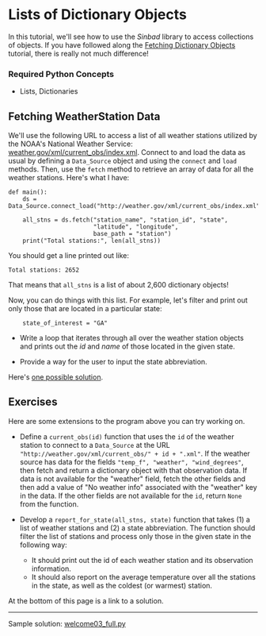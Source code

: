 
# Lists of Dictionary Objects

In this tutorial, we'll see how to use the *Sinbad* library to access collections of objects. If you have followed along the [Fetching Dictionary Objects](welcome02-obj.md) tutorial, there is really not much difference!

### Required Python Concepts

* Lists, Dictionaries

## Fetching WeatherStation Data

We'll use the following URL to access a list of all weather stations utilized by the NOAA's National Weather Service: [weather.gov/xml/current_obs/index.xml](http://weather.gov/xml/current_obs/index.xml). Connect to and load the data as usual by defining a `Data_Source` object and using the `connect` and `load` methods. Then, use the `fetch` method to retrieve an array of data for all the weather stations. Here's what I have:

````
def main():
    ds = Data_Source.connect_load("http://weather.gov/xml/current_obs/index.xml")

    all_stns = ds.fetch("station_name", "station_id", "state",
                        "latitude", "longitude",
                        base_path = "station")
    print("Total stations:", len(all_stns))
````

You should get a line printed out like:

````
Total stations: 2652
````

That means that `all_stns` is a list of about 2,600 dictionary objects! 

Now, you can do things with this list. For example, let's filter and print out only those that are located in a particular state:

````
    state_of_interest = "GA"
````

* Write a loop that iterates through all over the weather station objects and prints out the *id* and *name* of those located in the given state.

* Provide a way for the user to input the state abbreviation.

Here's [one possible solution](welcome03.py).


## Exercises

Here are some extensions to the program above you can try working on. 

* Define a `current_obs(id)` function that uses the `id` of the weather station to connect to a `Data_Source` at the URL `"http://weather.gov/xml/current_obs/" + id + ".xml"`. If the weather source has data for the fields `"temp_f", "weather", "wind_degrees"`, then fetch and return a dictionary object with that observation data. If data is not available for the "weather" field, fetch the other fields and then add a value of "No weather info" associated with the "weather" key in the data. If the other fields are not available for the `id`, return `None` from the function.

* Develop a `report_for_state(all_stns, state)` function that takes (1) a list of weather stations and (2) a state abbreviation. The function should filter the list of stations and process only those in the given state in the following way:
  * It should print out the id of each weather station and its observation information.
  * It should also report on the average temperature over all the stations in the state, as well as the coldest (or warmest) station.
  
At the bottom of this page is a link to a solution.

-------

Sample solution: [welcome03_full.py](welcome03_full.py)
